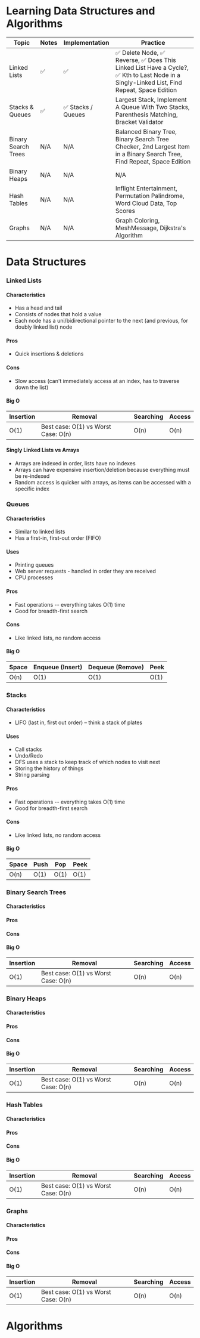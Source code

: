 # Learning Data Structures and Algorithms

Topic | Notes | Implementation | Practice
--- | --- | --- | ---
Linked Lists | ✅ | ✅ | ✅  Delete Node, ✅ Reverse, ✅  Does This Linked List Have a Cycle?, ✅ Kth to Last Node in a Singly-Linked List, Find Repeat, Space Edition
Stacks & Queues | ✅  | ✅ Stacks / Queues | Largest Stack, Implement A Queue With Two Stacks, Parenthesis Matching, Bracket Validator
Binary Search Trees | N/A | N/A | Balanced Binary Tree, Binary Search Tree Checker, 2nd Largest Item in a Binary Search Tree, Find Repeat, Space Edition
Binary Heaps | N/A | N/A | N/A
Hash Tables | N/A | N/A | Inflight Entertainment, Permutation Palindrome, Word Cloud Data, Top Scores
Graphs | N/A | N/A | Graph Coloring, MeshMessage, Dijkstra's Algorithm

# Data Structures

### Linked Lists
#### Characteristics
- Has a head and tail
- Consists of nodes that hold a value
- Each node has a uni/bidirectional pointer to the next (and previous, for doubly linked list) node


#### Pros
- Quick insertions & deletions


#### Cons
- Slow access (can't immediately access at an index, has to traverse down the list)

#### Big O

Insertion | Removal | Searching | Access
---|---|---|---
O(1) | Best case: O(1) vs Worst Case: O(n) | O(n) | O(n)


#### Singly Linked Lists vs Arrays
- Arrays are indexed in order, lists have no indexes
- Arrays can have expensive insertion/deletion because everything must be re-indexed
- Random access is quicker with arrays, as items can be accessed with a specific index


### Queues

#### Characteristics
- Similar to linked lists
- Has a first-in, first-out order (FIFO)

#### Uses
- Printing queues
- Web server requests - handled in order they are received
- CPU processes

#### Pros
- Fast operations -- everything takes O(1) time
- Good for breadth-first search

#### Cons
- Like linked lists, no random access

#### Big O
Space | Enqueue (Insert) | Dequeue (Remove) | Peek 
---|---|---|---
O(n) | O(1) | O(1) | O(1)


### Stacks

#### Characteristics
- LIFO (last in, first out order) – think a stack of plates

#### Uses
- Call stacks
- Undo/Redo
- DFS uses a stack to keep track of which nodes to visit next
- Storing the history of things
- String parsing

#### Pros
- Fast operations -- everything takes O(1) time
- Good for breadth-first search

#### Cons
- Like linked lists, no random access

#### Big O 
Space | Push | Pop | Peek 
---|---|---|---
O(n) | O(1) | O(1) | O(1)


### Binary Search Trees

#### Characteristics

#### Pros

#### Cons

#### Big O
Insertion | Removal | Searching | Access
---|---|---|---
O(1) | Best case: O(1) vs Worst Case: O(n) | O(n) | O(n)


### Binary Heaps

#### Characteristics

#### Pros

#### Cons

#### Big O
Insertion | Removal | Searching | Access
---|---|---|---
O(1) | Best case: O(1) vs Worst Case: O(n) | O(n) | O(n)


### Hash Tables

#### Characteristics

#### Pros

#### Cons

#### Big O
Insertion | Removal | Searching | Access
---|---|---|---
O(1) | Best case: O(1) vs Worst Case: O(n) | O(n) | O(n)


### Graphs

#### Characteristics

#### Pros

#### Cons

#### Big O
Insertion | Removal | Searching | Access
---|---|---|---
O(1) | Best case: O(1) vs Worst Case: O(n) | O(n) | O(n)



# Algorithms
